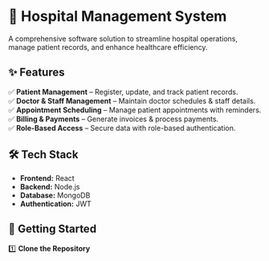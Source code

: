 # 🏥 Hospital Management System  

A comprehensive software solution to streamline hospital operations, manage patient records, and enhance healthcare efficiency.  

## ✨ Features  
✅ **Patient Management** – Register, update, and track patient records.  
✅ **Doctor & Staff Management** – Maintain doctor schedules & staff details.  
✅ **Appointment Scheduling** – Manage patient appointments with reminders.  
✅ **Billing & Payments** – Generate invoices & process payments.  
✅ **Role-Based Access** – Secure data with role-based authentication.  
                    
## 🛠️ Tech Stack  
- **Frontend:** React
- **Backend:** Node.js  
- **Database:** MongoDB  
- **Authentication:** JWT 

## 🚀 Getting Started  
1️⃣ **Clone the Repository**  


